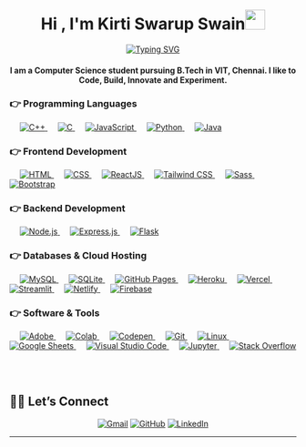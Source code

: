   <h1 align="center">Hi , I'm Kirti Swarup Swain</a><img src="https://media.giphy.com/media/hvRJCLFzcasrR4ia7z/giphy.gif" width="35"></h1>
<p align="center">
<a href="https://git.io/typing-svg"><img src="https://readme-typing-svg.demolab.com?font=Fira+Code&duration=4000&pause=1200&color=F7865D&center=true&width=435&lines=Computer+Science+Student;AI+ML+Enthusiast;Web+Development;Competitive+Coder+in+C%2B%2B" alt="Typing SVG" /></a>
</p>
<h4 align="center">I am a Computer Science student pursuing B.Tech in VIT, Chennai. I like to Code, Build, Innovate and Experiment.</h4>
</p>
<h3 id="-programming-languages">👉 Programming Languages</h3>
<p align="left"> 
    
  <a href="https://www.w3schools.com/cpp/" target="_blank"> 
    <img alt="C++" src="https://img.shields.io/badge/C++%20-%2300599C.svg?logo=c%2B%2B&amp;logoColor=white">
  </a> 
   
  <a href="https://www.cprogramming.com/" target="_blank"> 
    <img alt="C" src="https://img.shields.io/badge/C%20-%232370ED.svg?logo=c&amp;logoColor=white">
  </a> 
   
  <a href="https://developer.mozilla.org/en-US/docs/Web/JavaScript" target="_blank"> 
    <img alt="JavaScript" src="https://img.shields.io/badge/JavaScript%20-%23F7DF1E.svg?logo=javascript&amp;logoColor=black">
  </a> 
   
  <a href="https://www.python.org" target="_blank"> 
    <img alt="Python" src="https://img.shields.io/badge/Python%20-%2314354C.svg?logo=python&amp;logoColor=white">
  </a>
   
  <a href="https://www.java.com" target="_blank"> 
    <img alt="Java" src="https://img.shields.io/badge/Java-%23007396.svg?logo=java&amp;logoColor=white">
  </a>
</p>

<h3 id="-frontend-development">👉 Frontend Development</h3>
<p align="left"> 
    
  <a href="https://www.w3.org/html/" target="_blank"> 
    <img alt="HTML" src="https://img.shields.io/badge/HTML5%20-%23E34F26.svg?logo=html5&amp;logoColor=white">
  </a> 
   
  <a href="https://www.w3schools.com/css/" target="_blank"> 
    <img alt="CSS" src="https://img.shields.io/badge/CSS%20-%231572B6.svg?logo=css3&amp;logoColor=white">
  </a> 
   
  <a href="https://react.dev/" target="_blank"> 
    <img alt="ReactJS" src="https://img.shields.io/badge/ReactJS-%2361DAFB.svg?logo=react&logoColor=white">
  </a> 
   
  <a href="https://tailwindcss.com/" target="_blank"> 
    <img alt="Tailwind CSS" src="https://img.shields.io/badge/Tailwind%20CSS-%234A154B.svg?logo=tailwindcss&logoColor=white">
  </a> 
   
  <a href="https://sass-lang.com/" target="_blank"> 
    <img alt="Sass" src="https://img.shields.io/badge/Sass-%23CC6699.svg?logo=sass&logoColor=white">
  </a> 
   
  <a href="https://getbootstrap.com" target="_blank"> 
    <img alt="Bootstrap" src="https://img.shields.io/badge/Bootstrap-%23563D7C.svg?style=flat&amp;logo=bootstrap&amp;logoColor=white">
  </a> 
</p>

<h3 id="-backend-development">👉 Backend Development</h3>
<p align="left"> 
   
  <a href="https://nodejs.org/en/" target="_blank"> 
    <img alt="Node.js" src="https://img.shields.io/badge/Node.js-%23339933.svg?logo=node.js&logoColor=white">
  </a> 
   
  <a href="https://expressjs.com" target="_blank"> 
    <img alt="Express.js" src="https://img.shields.io/badge/Express.js-%23000000.svg?logo=express&logoColor=white">
  </a> 
   
  <a href="https://flask.palletsprojects.com/" target="_blank"> 
    <img alt="Flask" src="https://img.shields.io/badge/Flask-%23000000.svg?logo=flask&logoColor=white">
  </a>
</p>

<h3 id="-databases--cloud-hosting">👉 Databases & Cloud Hosting</h3>
<p align="left"> 
   
  <a href="https://www.mysql.com/" target="_blank"> 
    <img alt="MySQL" src="https://img.shields.io/badge/MySQL-%2300f.svg?style=flat&amp;logo=mysql&amp;logoColor=white">
  </a> 
   
  <a href="https://www.sqlite.org/" target="_blank"> 
    <img alt="SQLite" src="https://img.shields.io/badge/sqlite-%2307405e.svg?style=flat&amp;logo=sqlite&amp;logoColor=white">
  </a> 
   
  <a href="https://www.github.com" target="_blank"> 
    <img alt="GitHub Pages" src="https://img.shields.io/badge/GitHub%20Pages-%23327FC7.svg?style=flat&amp;logo=github&amp;logoColor=white">
  </a> 
   
  <a href="https://www.heroku.com/" target="_blank"> 
    <img alt="Heroku" src="https://img.shields.io/badge/Heroku%20-%23430098.svg?logo=heroku&amp;logoColor=white">
  </a> 
   
  <a href="https://vercel.com/" target="_blank"> 
    <img alt="Vercel" src="https://img.shields.io/badge/Vercel-%23000000.svg?logo=vercel&amp;logoColor=white">
  </a> 
   
  <a href="https://streamlit.io/" target="_blank"> 
    <img alt="Streamlit" src="https://img.shields.io/badge/Streamlit-%FF4B4B.svg?logo=streamlit&amp;logoColor=white">
  </a> 
   
  <a href="https://www.netlify.com/" target="_blank"> 
    <img alt="Netlify" src="https://img.shields.io/badge/Netlify-%2300C7B7.svg?logo=netlify&amp;logoColor=white">
  </a> 
   
  <a href="https://firebase.google.com/" target="_blank"> 
    <img alt="Firebase" src="https://img.shields.io/badge/Firebase-%23316192.svg?logo=firebase&amp;logoColor=white">
  </a>
</p>

<h3 id="-software--tools">👉 Software & Tools</h3>
<p align="left"> 
   
  <a href="#" target="_blank"> 
    <img alt="Adobe" src="https://img.shields.io/badge/Adobe%20-%23FF0000.svg?logo=adobe&amp;logoColor=white">
  </a> 
   
  <a href="#" target="_blank"> 
    <img alt="Colab" src="https://img.shields.io/badge/Colab-00b56a.svg?logo=google-colab&amp;logoColor=white">
  </a> 
   
  <a href="#" target="_blank"> 
    <img alt="Codepen" src="https://img.shields.io/badge/Codepen-000000.svg?logo=codepen&amp;logoColor=white">
  </a> 
   
  <a href="#" target="_blank"> 
    <img alt="Git" src="https://img.shields.io/badge/Git%20-%23F05033.svg?logo=git&amp;logoColor=white">
  </a> 
   
  <a href="#" target="_blank"> 
    <img alt="Linux" src="https://img.shields.io/badge/Linux-FCC624.svg?style=flat&amp;logo=linux&amp;logoColor=black">
  </a> 
   
  <a href="#" target="_blank"> 
    <img alt="Google Sheets" src="https://img.shields.io/badge/Google%20Sheets%20-%2334A853.svg?logo=google%20sheets&amp;logoColor=white">
  </a> 
   
  <a href="#" target="_blank"> 
    <img alt="Visual Studio Code" src="https://img.shields.io/badge/Visual%20Studio%20Code-0078d7.svg?logo=visual-studio-code&amp;logoColor=white">
  </a> 
   
  <a href="#" target="_blank"> 
    <img alt="Jupyter" src="https://img.shields.io/badge/Jupyter%20-%23F37626.svg?logo=Jupyter&amp;logoColor=white">
  </a> 
   
  <a href="#" target="_blank"> 
    <img alt="Stack Overflow" src="https://img.shields.io/badge/-Stack%20Overflow-FE7A16?logo=stack-overflow&amp;logoColor=white">
  </a> 
</p>
<br>

<br>
<h2 id="️-lets-connect">🙋‍♀️ Let’s Connect</h2>
<p align="center">
	<a href="mailto:kirtiswarup52@gmail.com"><img src="https://img.icons8.com/bubbles/50/000000/gmail.png" alt="Gmail"></a>
	<a href="https://github.com/kirtiswarup"><img src="https://img.icons8.com/bubbles/50/000000/github.png" alt="GitHub"></a>
	<a href="https://linkedin.com/in/kirti-swarup-swain-389b38264/"><img src="https://img.icons8.com/bubbles/50/000000/linkedin.png" alt="LinkedIn"></a>
</p>
<hr>

